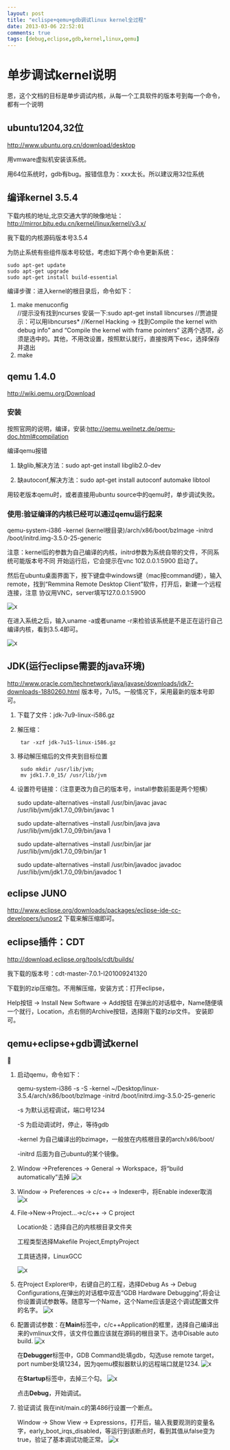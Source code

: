 ```yaml
---
layout: post
title: "eclispe+qemu+gdb调试linux kernel全过程"
date: 2013-03-06 22:52:01
comments: true
tags: [debug,eclipse,gdb,kernel,linux,qemu]
---
```

# 单步调试kernel说明
恩，这个文档的目标是单步调试内核，从每一个工具软件的版本号到每一个命令，都有一个说明

<!--more-->

## ubuntu1204,32位
<http://www.ubuntu.org.cn/download/desktop>

用vmware虚拟机安装该系统。

用64位系统时，gdb有bug。报错信息为：xxx太长。所以建议用32位系统

## 编译kernel 3.5.4
下载内核的地址,北京交通大学的映像地址：<http://mirror.bjtu.edu.cn/kernel/linux/kernel/v3.x/>

我下载的内核源码版本号3.5.4

为防止系统有些组件版本号较低，考虑如下两个命令更新系统：
	
	sudo apt-get update
	sudo apt-get upgrade
	sudo apt-get install build-essential

编译步骤：进入kernel的根目录后，命令如下：

1. make menuconfig   
	//提示没有找到ncurses 安装一下:sudo apt-get install libncurses
	//贾迪提示：可以用libncurses* 
	//Kernel Hacking -> 找到Compile the kernel with debug info” and “Compile the kernel with frame pointers” 这两个选项，必须是选中的。其他，不用改设置，按照默认就行，直接按两下esc，选择保存并退出
1. make

## qemu 1.4.0 
<http://wiki.qemu.org/Download>
### 安装
按照官网的说明，编译，安装:<http://qemu.weilnetz.de/qemu-doc.html#compilation>

编译qemu报错

1. 缺glib,解决方法：sudo apt-get install libglib2.0-dev

1. 缺autoconf,解决方法：sudo apt-get install autoconf automake libtool

用较老版本qemu时，或者直接用ubuntu source中的qemu时，单步调试失败。
### 使用:验证编译的内核已经可以通过qemu运行起来
qemu-system-i386 -kernel (kernel根目录)/arch/x86/boot/bzImage -initrd /boot/initrd.img-3.5.0-25-generic

注意：kernel后的参数为自己编译的内核，initrd参数为系统自带的文件，不同系统可能版本号不同
开始运行后，它会提示在vnc 102.0.0.1:5900 启动了。

然后在ubuntu桌面界面下，按下键盘中windows键（mac按command键），输入remote，找到“Remmina Remote Desktop Client”软件，打开后，新建一个远程连接，注意 协议用VNC，server填写127.0.0.1:5900

![x](2013-03-07-1.png)

在进入系统之后，输入uname -a或者uname -r来检验该系统是不是正在运行自己编译内核，看到3.5.4即可。

![x](2013-03-07-2.png)

## JDK(运行eclipse需要的java环境)
<http://www.oracle.com/technetwork/java/javase/downloads/jdk7-downloads-1880260.html>
版本号，7u15。一般情况下，采用最新的版本号即可。

1. 下载了文件：jdk-7u9-linux-i586.gz
1. 解压缩：

		tar -xzf jdk-7u15-linux-i586.gz

1. 移动解压缩后的文件夹到目标位置
	
		sudo mkdir /usr/lib/jvm;     
		mv jdk1.7.0_15/ /usr/lib/jvm

1. 设置符号链接：（注意更改为自己的版本号，install参数前面是两个短横）

	sudo update-alternatives –install /usr/bin/javac javac /usr/lib/jvm/jdk1.7.0_09/bin/javac 1
	
	sudo update-alternatives –install /usr/bin/java java /usr/lib/jvm/jdk1.7.0_09/bin/java 1
		
	sudo update-alternatives –install /usr/bin/jar jar /usr/lib/jvm/jdk1.7.0_09/bin/jar 1
		
	sudo update-alternatives –install /usr/bin/javadoc javadoc /usr/lib/jvm/jdk1.7.0_09/bin/javadoc 1


## eclipse JUNO
<http://www.eclipse.org/downloads/packages/eclipse-ide-cc-developers/junosr2>
下载来解压缩即可。


## eclipse插件：CDT
<http://download.eclipse.org/tools/cdt/builds/>

我下载的版本号：cdt-master-7.0.1-I201009241320

下载到的zip压缩包。不用解压缩，安装方式：打开eclipse，

Help按钮 -> Install New Software -> Add按钮
在弹出的对话框中，Name随便填一个就行，Location，点右侧的Archive按钮，选择刚下载的zip文件。
安装即可。

## qemu+eclipse+gdb调试kernel

1. 启动qemu，命令如下：

   qemu-system-i386 -s -S -kernel ~/Desktop/linux-3.5.4/arch/x86/boot/bzImage -initrd /boot/initrd.img-3.5.0-25-generic

   -s 为默认远程调试，端口号1234

   -S 为启动调试时，停止，等待gdb

   -kernel 为自己编译出的bzimage，一般放在内核根目录的arch/x86/boot/

   -initrd 后面为自己ubuntu的某个镜像。


1. Window ->Preferences -> General -> Workspace，将“build automatically”去掉
![x](2013-03-06-1.png)

2. Window -> Preferences -> c/c++ -> Indexer中，将Enable indexer取消
![x](2013-03-06-2.png)

3. File->New->Project...->c/c++ -> C project

	Location处：选择自己的内核根目录文件夹

	工程类型选择Makefile Project,EmptyProject

	工具链选择，LinuxGCC
	
   ![x](2013-03-06-3.png)

4. 在Project Explorer中，右键自己的工程，选择Debug As -> Debug Configurations,在弹出的对话框中双击“GDB Hardware Debugging”,将会让你设置调试参数等。随意写一个Name，这个Name应该是这个调试配置文件的名字。
    ![x](2013-03-06-4.png)

5. 配置调试参数：在**Main**标签中，c/c++Application的框里，选择自己编译出来的vmlinux文件，该文件位置应该就在源码的根目录下。选中Disable auto build.
    ![x](2013-03-06-5.png)
 
    
   在**Debugger**标签中，GDB Command处填gdb，勾选use remote target，port number处填1234，因为qemu模拟器默认的远程端口就是1234.
   ![x](2013-03-06-6.png)


   在**Startup**标签中，去掉三个勾。
   ![x](2013-03-06-7.png)

   点击**Debug**，开始调试。
  
6. 验证调试
   我在init/main.c的第486行设置一个断点。
   
   Window -> Show View -> Expressions，打开后，输入我要观测的变量名字，early_boot_irqs_disabled，等运行到该断点时，看到其值从false变为true，验证了基本调试功能正常。
   ![x](2013-03-06-8.png)
   
   
   

